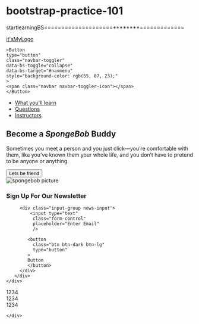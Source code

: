 # bootstrap-practice-101
startlearningBS====================********=============
<!DOCTYPE html>
<html lang="en">
<head>
    <meta charset="UTF-8">
    <meta http-equiv="X-UA-Compatible" content="IE=edge">
    <meta name="viewport" content="width=device-width, initial-scale=1.0">
    <link href="https://cdn.jsdelivr.net/npm/bootstrap@5.0.2/dist/css/bootstrap.min.css" rel="stylesheet" integrity="sha384-EVSTQN3/azprG1Anm3QDgpJLIm9Nao0Yz1ztcQTwFspd3yD65VohhpuuCOmLASjC" crossorigin="anonymous">
    <link rel="stylesheet" href="style.css">
    <title>My BootStrap Sample</title>
</head>
<body>
    <!--navbar-->
<nav class="navbar navbar-expand-lg bg-dark navbar-dark py-3">
<div class="container">
    <a href="#" class="navbar-brand">it'sMyLogo</a>

    <Button
    type="button"
    class="navbar-toggler"
    data-bs-toggle="collapse"
    data-bs-target="#navmenu"
    style="background-color: rgb(55, 87, 23);"
    >
    <span class="navbar navbar-toggler-icon"></span>
    </Button>

<div class="collapse navbar-collapse" id="navmenu">
<ul class="navbar-nav ms-auto">
    <li class="nav-item ">
        <a href="#learn" class="nav-link">What you'll learn</a>
    </li>
    <li class="nav-item">
    <a href="#question" class="nav-link">Questions</a>
</li>
<li class="nav-item">
    <a href="#instructors" class="nav-link">Instructors</a>
</li>
</ul>
</div>
</div>
    </nav>

<!--showcase-->
<section class="bg-success text-light p-5 text-center" >
    <div class="container">
      <div class="d-sm-flex">
       <div>
           <h1>Become a <span class="text-warning"> <em> SpongeBob </em> </span>  Buddy</h1>
           <p class="lead my-2">Sometimes you meet a person and you just click—you’re comfortable with them, 
            like you’ve known them your whole life, and you don’t have to pretend to be 
            anyone or anything.
           </p>
           <button class="btn btn-primary btn-lg">Lets be friend</button>
       </div>
       <img class="img-fluid w-50 " src="/images/sponge.png" alt="spongebob picture">
      </div>
    </div>
</section>

<!--News Letter-->

<section class="bg-primary text-light p-5">
    <div class="container">
       <div class="d-md-flex justify-content-between align-items-center">
        <h3 class="mb-3 mb-md-0">Sign Up For Our Newsletter</h3>

         <div class="input-group news-input">
             <input type="text"
              class="form-control"
              placeholder="Enter Email"            
              />

            <button
              class="btn btn-dark btn-lg"
              type="button"      
            >
            Button
            </button>
         </div>
       </div>
    </div>
</section>

<!-- Boxes -->

<section class="p-5">
    <div class="container">
      <div class="row text-center">
          <div class="col-md">1234</div>
          <div class="col-md">1234</div>
          <div class="col-md">1234</div>        
      </div>

    </div>


</section>




<script src="https://cdn.jsdelivr.net/npm/bootstrap@5.0.2/dist/js/bootstrap.bundle.min.js" integrity="sha384-MrcW6ZMFYlzcLA8Nl+NtUVF0sA7MsXsP1UyJoMp4YLEuNSfAP+JcXn/tWtIaxVXM" crossorigin="anonymous"></script>



</body>
</html>

